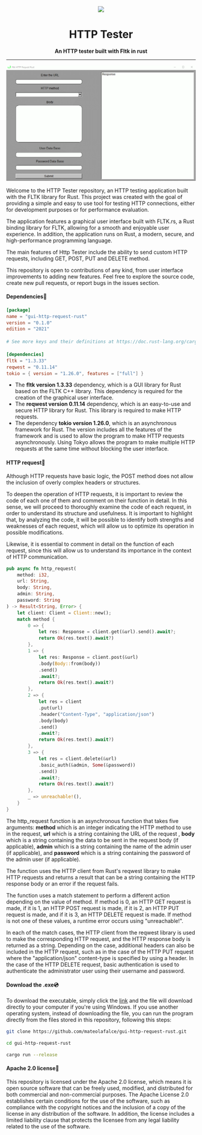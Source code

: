 <div align="center">

  <img height="170" src="/src/api.png" />
  <h1 id="title">HTTP Tester</h1>
  <p>
    <strong>An HTTP tester built with Fltk in rust</strong>
  </p>

</div>

---

<div align="center">

![HTTP](assets/ftlk-rust.gif)

</div>

Welcome to the HTTP Tester repository, an HTTP testing application built with the FLTK library for Rust. This project was created with the goal of providing a simple and easy to use tool for testing HTTP connections, either for development purposes or for performance evaluation.

The application features a graphical user interface built with FLTK.rs, a Rust binding library for FLTK, allowing for a smooth and enjoyable user experience. In addition, the application runs on Rust, a modern, secure, and high-performance programming language.

The main features of Http Tester include the ability to send custom HTTP requests, including GET, POST, PUT and DELETE method.

This repository is open to contributions of any kind, from user interface improvements to adding new features. Feel free to explore the source code, create new pull requests, or report bugs in the issues section.

<h4>Dependencies🎒</h4>

```toml
[package]
name = "gui-http-request-rust"
version = "0.1.0"
edition = "2021"

# See more keys and their definitions at https://doc.rust-lang.org/cargo/reference/manifest.html

[dependencies]
fltk = "1.3.33"
reqwest = "0.11.14"
tokio = { version = "1.26.0", features = ["full"] }
```

- The **fltk version 1.3.33** dependency, which is a GUI library for Rust based on the FLTK C++ library. This dependency is required for the creation of the graphical user interface.
- The **reqwest version 0.11.14** dependency, which is an easy-to-use and secure HTTP library for Rust. This library is required to make HTTP requests.
- The dependency **tokio version 1.26.0**, which is an asynchronous framework for Rust. The version includes all the features of the framework and is used to allow the program to make HTTP requests asynchronously. Using Tokyo allows the program to make multiple HTTP requests at the same time without blocking the user interface.

<h4>HTTP request📡 </h4>

Although HTTP requests have basic logic, the POST method does not allow the inclusion of overly complex headers or structures.

To deepen the operation of HTTP requests, it is important to review the code of each one of them and comment on their function in detail. In this sense, we will proceed to thoroughly examine the code of each request, in order to understand its structure and usefulness. It is important to highlight that, by analyzing the code, it will be possible to identify both strengths and weaknesses of each request, which will allow us to optimize its operation in possible modifications.

Likewise, it is essential to comment in detail on the function of each request, since this will allow us to understand its importance in the context of HTTP communication.

```rust
pub async fn http_request(
    method: i32,
    url: String,
    body: String,
    admin: String,
    password: String
) -> Result<String, Error> {
    let client: Client = Client::new();
    match method {
        0 => {
            let res: Response = client.get(&url).send().await?;
            return Ok(res.text().await?)
        },
        1 => {
            let res: Response = client.post(&url)
            .body(Body::from(body))
            .send()
            .await?;
            return Ok(res.text().await?)
        },
        2 => {
            let res = client
            .put(url)
            .header("Content-Type", "application/json")
            .body(body)
            .send()
            .await?;
            return Ok(res.text().await?)
        },
        3 => {
            let res = client.delete(&url)
            .basic_auth(&admin, Some(&password))
            .send()
            .await?;
            return Ok(res.text().await?)
        },
        _ => unreachable!(),
    }
}
```

The http_request function is an asynchronous function that takes five arguments: **method** which is an integer indicating the HTTP method to use in the request, **url** which is a string containing the URL of the request , **body** which is a string containing the data to be sent in the request body (if applicable), **admin** which is a string containing the name of the admin user (if applicable), and **password** which is a string containing the password of the admin user (if applicable).

The function uses the HTTP client from Rust's reqwest library to make HTTP requests and returns a result that can be a string containing the HTTP response body or an error if the request fails.

The function uses a match statement to perform a different action depending on the value of method. If method is 0, an HTTP GET request is made, if it is 1, an HTTP POST request is made, if it is 2, an HTTP PUT request is made, and if it is 3, an HTTP DELETE request is made. If method is not one of these values, a runtime error occurs using "unreachable!".

In each of the match cases, the HTTP client from the reqwest library is used to make the corresponding HTTP request, and the HTTP response body is returned as a string. Depending on the case, additional headers can also be included in the HTTP request, such as in the case of the HTTP PUT request where the "application/json" content-type is specified by using a header. In the case of the HTTP DELETE request, basic authentication is used to authenticate the administrator user using their username and password.

<h4>Download the .exe💿</h4>

To download the executable, simply click the [link](https://drive.google.com/drive/folders/1b1pJpGmoZ_ZKzJKHdnILf99v-Owz0228?usp=sharing) and the file will download directly to your computer if you're using Windows. If you use another operating system, instead of downloading the file, you can run the program directly from the files stored in this repository, following this steps:

```bash
git clone https://github.com/mateolafalce/gui-http-request-rust.git
```

```bash
cd gui-http-request-rust
```
```bash
cargo run --release
```

<h4>Apache 2.0 license📜</h4>

This repository is licensed under the Apache 2.0 license, which means it is open source software that can be freely used, modified, and distributed for both commercial and non-commercial purposes. The Apache License 2.0 establishes certain conditions for the use of the software, such as compliance with the copyright notices and the inclusion of a copy of the license in any distribution of the software. In addition, the license includes a limited liability clause that protects the licensee from any legal liability related to the use of the software.

